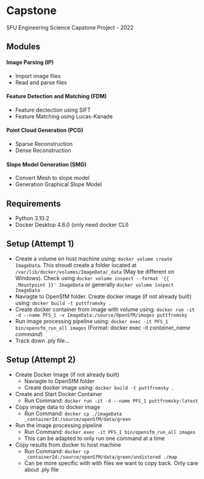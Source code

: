 # Capstone
SFU Engineering Science Capstone Project - 2022

## Modules
#### Image Parsing (IP)
* Import image files
* Read and parse files

#### Feature Detection and Matching (FDM)
* Feature dectection using SIFT
* Feature Matching using Lucas-Kanade

#### Point Cloud Generation (PCG)
* Sparse Reconstruction
* Dense Reconstruction

#### Slope Model Generation (SMG)
* Convert Mesh to slope model
* Generation Graphical Slope Model



## Requirements
* Python 3.10.2
* Docker Desktop 4.6.0 (only need docker CLI)

## Setup (Attempt 1)
* Create a volume on host machine using: `docker volume create ImageData`. This shoudl create a folder located at `/var/lib/docker/volumes/ImageData/_data` (May be different on Windows). Check using `docker volume inspect --format '{{ .Mountpoint }}' ImageData` or generally `docker volume inspect ImageData`
* Naviagte to OpenSfM folder. Create docker image (if not already built) using: `docker build -t puttfromsky .`
* Create docker container from image with volume using: `docker run -it -d --name PFS_1 -v ImageData:/source/OpenSfM/images puttfromsky`
* Run image processing pipeline using: `docker exec -it PFS_1 bin/opensfm_run_all images` (Format: docker exec -it _container_name_ _command_)
* Track down .ply file... 

## Setup (Attempt 2)
* Create Docker Image (if not already built)
    * Naviagte to OpenSfM folder
    * Create docker image  using: `docker build -t puttfromsky .` 
* Create and Start Docker Container
    * Run Command: `docker run -it -d --name PFS_1 puttfromsky:latest`
* Copy image data to docker image
    * Run Command: `docker cp ./imageData _containerId:/source/openSfM/data/green`
* Run the image processing pipeline
    * Run Command: `docker exec -it PFS_1 bin/opensfm_run_all images`
    * This can be adapted to only run one command at a time
* Copy results from docker to host machine
    * Run Command: `docker cp _containerId:/source/openSfM/data/green/undistored ./map`
    * Can be more specific with with files we want to copy back. Only care about .ply file

